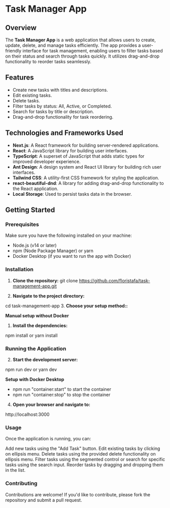 # Task Manager App

## Overview
The **Task Manager App** is a web application that allows users to create, update, delete, and manage tasks efficiently. The app provides a user-friendly interface for task management, enabling users to filter tasks based on their status and search through tasks quickly. It utilizes drag-and-drop functionality to reorder tasks seamlessly.

## Features
- Create new tasks with titles and descriptions.
- Edit existing tasks.
- Delete tasks.
- Filter tasks by status: All, Active, or Completed.
- Search for tasks by title or description.
- Drag-and-drop functionality for task reordering.

## Technologies and Frameworks Used
- **Next.js**: A React framework for building server-rendered applications.
- **React**: A JavaScript library for building user interfaces.
- **TypeScript**: A superset of JavaScript that adds static types for improved developer experience.
- **Ant Design**: A design system and React UI library for building rich user interfaces.
- **Tailwind CSS**: A utility-first CSS framework for styling the application.
- **react-beautiful-dnd**: A library for adding drag-and-drop functionality to the React application.
- **Local Storage**: Used to persist tasks data in the browser.

## Getting Started

### Prerequisites
Make sure you have the following installed on your machine:
- Node.js (v14 or later)
- npm (Node Package Manager) or yarn
- Docker Desktop (if you want to run the app with Docker)

### Installation

1. **Clone the repository:**
   git clone https://github.com/floristafa/task-management-app.git


2. **Navigate to the project directory:**

cd task-management-app
3. **Choose your setup method::**

   **Manual setup without Docker**

   1. **Install the dependencies:**

   npm install
   or
   yarn install

   ### Running the Application

   2. **Start the development server:**

   npm run dev
   or
   yarn dev

   **Setup with Docker Desktop**
   - npm run "container:start" to start the container
   - npm run "container:stop" to stop the container

4. **Open your browser and navigate to:**

http://localhost:3000

### Usage
Once the application is running, you can:

Add new tasks using the "Add Task" button.
Edit existing tasks by clicking on ellipsis menu.
Delete tasks using the provided delete functionality on ellipsis menu.
Filter tasks using the segmented control or search for specific tasks using the search input.
Reorder tasks by dragging and dropping them in the list.

### Contributing
Contributions are welcome! If you'd like to contribute, please fork the repository and submit a pull request.